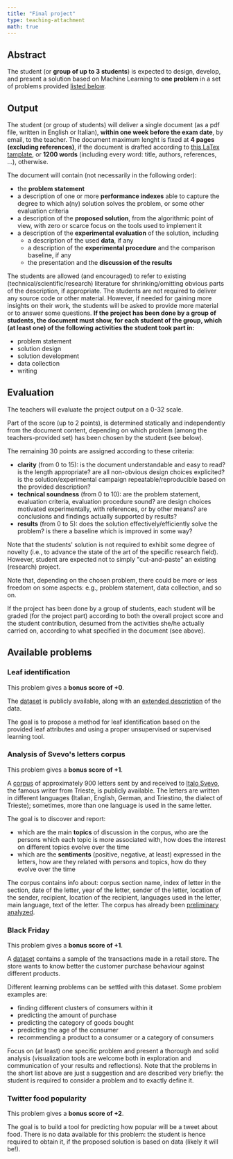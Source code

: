 ```yaml
---
title: "Final project"
type: teaching-attachment
math: true
---
```


## Abstract
The student (or **group of up to 3 students**) is expected to design, develop, and present a solution based on Machine Learning to **one problem** in a set of problems provided [listed below](#available-problems).

## Output
The student (or group of students) will deliver a single document (as a pdf file, written in English or Italian), **within one week before the exam date**, by email, to the teacher.
The document maximum lenght is fixed at **4 pages (excluding references)**, if the document is drafted according to [this LaTex tamplate](https://www.overleaf.com/read/skmvqytwpncp), or **1200 words** (including every word: title, authors, references, ...), otherwise.

The document will contain (not necessarily in the following order):
- the **problem statement**
- a description of one or more **performance indexes** able to capture the degree to which a(ny) solution solves the problem, or some other evaluation criteria
- a description of the **proposed solution**, from the algorithmic point of view, with zero or scarce focus on the tools used to implement it
- a description of the **experimental evaluation** of the solution, including
  - a description of the used **data**, if any
  - a description of the **experimental procedure** and the comparison baseline, if any
  - the presentation and the **discussion of the results**

The students are allowed (and encouraged) to refer to existing (technical/scientific/research) literature for shrinking/omitting obvious parts of the description, if appropriate.
The students are not required to deliver any source code or other material. However, if needed for gaining more insights on their work, the students will be asked to provide more material or to answer some questions.
**If the project has been done by a group of students, the document must show, for each student of the group, which (at least one) of the following activities the student took part in:**
- problem statement
- solution design
- solution development
- data collection
- writing

## Evaluation
The teachers will evaluate the project output on a 0-32 scale.

Part of the score (up to 2 points), is determined statically and independently from the document content, depending on which problem (among the teachers-provided set) has been chosen by the student (see below).

The remaining 30 points are assigned according to these criteria:
- **clarity** (from 0 to 15): is the document understandable and easy to read? is the length appropriate?
are all non-obvious design choices explicited?
is the solution/experimental campaign repeatable/reproducible based on the provided description?
- **technical soundness** (from 0 to 10): are the problem statement, evaluation criteria, evaluation procedure sound?
are design choices motivated experimentally, with references, or by other means?
are conclusions and findings actually supported by results?
- **results** (from 0 to 5): does the solution effectively/efficiently solve the problem?
is there a baseline which is improved in some way?

Note that the students' solution is not required to exhibit some degree of novelty (i.e., to advance the state of the art of the specific research field).
However, student are expected not to simply "cut-and-paste" an existing (research) project.

Note that, depending on the chosen problem, there could be more or less freedom on some aspects: e.g., problem statement, data collection, and so on.

If the project has been done by a group of students, each student will be graded (for the project part) according to both the overall project score and the student contribution, desumed from the activities she/he actually carried on, according to what specified in the document (see above).

## Available problems

### Leaf identification
This problem gives a **bonus score of +0**.

The [dataset](https://archive.ics.uci.edu/ml/machine-learning-databases/00288/) is publicly available, along with an [extended description](https://drive.google.com/open?id=17780rojEALRtI5ivDnYSNjc3AUDzPDGJ) of the data.

The goal is to propose a method for leaf identification based on the provided leaf attributes and using a proper unsupervised or supervised learning tool.

### Analysis of Svevo's letters corpus
This problem gives a **bonus score of +1**.

A [corpus](https://drive.google.com/drive/folders/102H1tr8ZXpcphjTll0Qn06zLFU4EIy65?usp=sharing) of approximately 900 letters sent by and received to [Italo Svevo](https://en.wikipedia.org/wiki/Italo_Svevo), the famous writer from Trieste, is publicly available.
The letters are written in different languages (Italian, English, German, and Triestino, the dialect of Trieste); sometimes, more than one language is used in the same letter.

The goal is to discover and report:
- which are the main **topics** of discussion in the corpus, who are the persons which each topic is more associated with, how does the interest on different topics evolve over the time
- which are the **sentiments** (positive, negative, at least) expressed in the letters, how are they related with persons and topics, how do they evolve over the time

The corpus contains info about: corpus section name, index of letter in the section, date of the letter, year of the letter, sender of the letter, location of the sender, recipient, location of the recipient, languages used in the letter, main language, text of the letter.
The corpus has already been [preliminary analyzed](http://www.museosveviano.it/ar/progetto/archivio-digitale/).

### Black Friday
This problem gives a **bonus score of +1**.

A [dataset](https://drive.google.com/drive/folders/19h0E0n_f_FXgVOg_b3I03qpkS_t_jpnc?usp=sharing) contains a sample of the transactions made in a retail store.
The store wants to know better the customer purchase behaviour against different products.

Different learning problems can be settled with this dataset.
Some problem examples are:
- finding different clusters of consumers within it
- predicting the amount of purchase
- predicting the category of goods bought
- predicting the age of the consumer
- recommending a product to a consumer or a category of consumers

Focus on (at least) one specific problem and present a thorough and solid analysis (visualization tools are welcome both in exploration and communication of your results and reflections).
Note that the problems in the short list above are just a suggestion and are described very briefly: the student is required to consider a problem and to exactly define it.

### Twitter food popularity
This problem gives a **bonus score of +2**.

The goal is to build a tool for predicting how popular will be a tweet about food.
There is no data available for this problem: the student is hence required to obtain it, if the proposed solution is based on data (likely it will be!).
